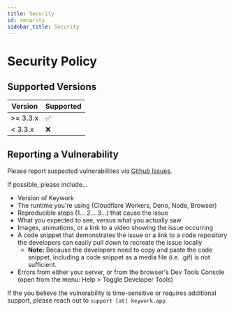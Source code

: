 ```yaml
---
title: Security
id: security
sidebar_title: Security
---
```


# Security Policy


## Supported Versions

| Version    | Supported          |
| ---------  | ------------------ |
| >= 3.3.x   | :white_check_mark: |
| < 3.3.x    | :x:                |

## Reporting a Vulnerability

Please report suspected vulnerabilities via [Github Issues](https://github.com/nirrius/keywork/issues).

If possible, please include...

- Version of Keywork
- The runtime you're using (Cloudflare Workers, Deno, Node, Browser)
- Reproducible steps (1... 2... 3...) that cause the issue
- What you expected to see, versus what you actually saw
- Images, animations, or a link to a video showing the issue occurring
- A code snippet that demonstrates the issue or a link to a code repository the developers can easily pull down to recreate the issue locally
  - **Note:** Because the developers need to copy and paste the code snippet, including a code snippet as a media file (i.e. .gif) is not sufficient.
- Errors from either your server, or from the browser's Dev Tools Console (open from the menu: Help > Toggle Developer Tools)


If the you believe the vulnerability is time-sensitive or requires additional support, please reach out to `support [at] keywork.app`
